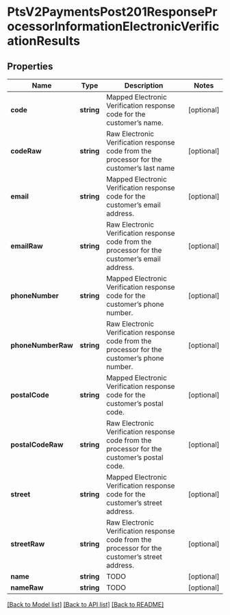 # PtsV2PaymentsPost201ResponseProcessorInformationElectronicVerificationResults

## Properties
Name | Type | Description | Notes
------------ | ------------- | ------------- | -------------
**code** | **string** | Mapped Electronic Verification response code for the customer’s name. | [optional] 
**codeRaw** | **string** | Raw Electronic Verification response code from the processor for the customer’s last name | [optional] 
**email** | **string** | Mapped Electronic Verification response code for the customer’s email address. | [optional] 
**emailRaw** | **string** | Raw Electronic Verification response code from the processor for the customer’s email address. | [optional] 
**phoneNumber** | **string** | Mapped Electronic Verification response code for the customer’s phone number. | [optional] 
**phoneNumberRaw** | **string** | Raw Electronic Verification response code from the processor for the customer’s phone number. | [optional] 
**postalCode** | **string** | Mapped Electronic Verification response code for the customer’s postal code. | [optional] 
**postalCodeRaw** | **string** | Raw Electronic Verification response code from the processor for the customer’s postal code. | [optional] 
**street** | **string** | Mapped Electronic Verification response code for the customer’s street address. | [optional] 
**streetRaw** | **string** | Raw Electronic Verification response code from the processor for the customer’s street address. | [optional] 
**name** | **string** | TODO | [optional] 
**nameRaw** | **string** | TODO | [optional] 

[[Back to Model list]](../README.md#documentation-for-models) [[Back to API list]](../README.md#documentation-for-api-endpoints) [[Back to README]](../README.md)


